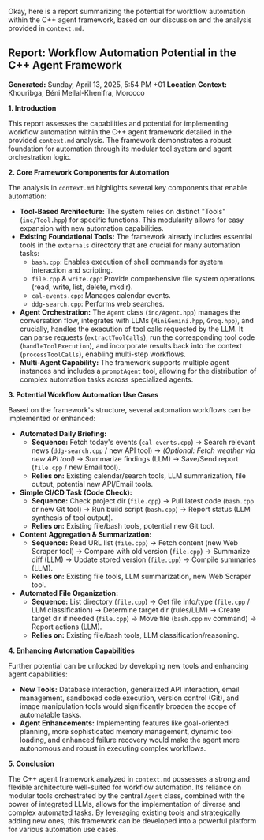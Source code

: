 Okay, here is a report summarizing the potential for workflow automation within the C++ agent framework, based on our discussion and the analysis provided in `context.md`.

## Report: Workflow Automation Potential in the C++ Agent Framework

**Generated:** Sunday, April 13, 2025, 5:54 PM +01
**Location Context:** Khouribga, Béni Mellal-Khenifra, Morocco

**1. Introduction**

This report assesses the capabilities and potential for implementing workflow automation within the C++ agent framework detailed in the provided `context.md` analysis. The framework demonstrates a robust foundation for automation through its modular tool system and agent orchestration logic.

**2. Core Framework Components for Automation**

The analysis in `context.md` highlights several key components that enable automation:

* **Tool-Based Architecture:** The system relies on distinct "Tools" (`inc/Tool.hpp`) for specific functions. This modularity allows for easy expansion with new automation capabilities.
* **Existing Foundational Tools:** The framework already includes essential tools in the `externals` directory that are crucial for many automation tasks:
    * `bash.cpp`: Enables execution of shell commands for system interaction and scripting.
    * `file.cpp` & `write.cpp`: Provide comprehensive file system operations (read, write, list, delete, mkdir).
    * `cal-events.cpp`: Manages calendar events.
    * `ddg-search.cpp`: Performs web searches.
* **Agent Orchestration:** The `Agent` class (`inc/Agent.hpp`) manages the conversation flow, integrates with LLMs (`MiniGemini.hpp`, `Groq.hpp`), and crucially, handles the execution of tool calls requested by the LLM. It can parse requests (`extractToolCalls`), run the corresponding tool code (`handleToolExecution`), and incorporate results back into the context (`processToolCalls`), enabling multi-step workflows.
* **Multi-Agent Capability:** The framework supports multiple agent instances and includes a `promptAgent` tool, allowing for the distribution of complex automation tasks across specialized agents.

**3. Potential Workflow Automation Use Cases**

Based on the framework's structure, several automation workflows can be implemented or enhanced:

* **Automated Daily Briefing:**
    * **Sequence:** Fetch today's events (`cal-events.cpp`) -> Search relevant news (`ddg-search.cpp` / new API tool) -> *(Optional: Fetch weather via new API tool)* -> Summarize findings (LLM) -> Save/Send report (`file.cpp` / new Email tool).
    * **Relies on:** Existing calendar/search tools, LLM summarization, file output, potential new API/Email tools.
* **Simple CI/CD Task (Code Check):**
    * **Sequence:** Check project dir (`file.cpp`) -> Pull latest code (`bash.cpp` or new Git tool) -> Run build script (`bash.cpp`) -> Report status (LLM synthesis of tool output).
    * **Relies on:** Existing file/bash tools, potential new Git tool.
* **Content Aggregation & Summarization:**
    * **Sequence:** Read URL list (`file.cpp`) -> Fetch content (new Web Scraper tool) -> Compare with old version (`file.cpp`) -> Summarize diff (LLM) -> Update stored version (`file.cpp`) -> Compile summaries (LLM).
    * **Relies on:** Existing file tools, LLM summarization, new Web Scraper tool.
* **Automated File Organization:**
    * **Sequence:** List directory (`file.cpp`) -> Get file info/type (`file.cpp` / LLM classification) -> Determine target dir (rules/LLM) -> Create target dir if needed (`file.cpp`) -> Move file (`bash.cpp` `mv` command) -> Report actions (LLM).
    * **Relies on:** Existing file/bash tools, LLM classification/reasoning.

**4. Enhancing Automation Capabilities**

Further potential can be unlocked by developing new tools and enhancing agent capabilities:

* **New Tools:** Database interaction, generalized API interaction, email management, sandboxed code execution, version control (Git), and image manipulation tools would significantly broaden the scope of automatable tasks.
* **Agent Enhancements:** Implementing features like goal-oriented planning, more sophisticated memory management, dynamic tool loading, and enhanced failure recovery would make the agent more autonomous and robust in executing complex workflows.

**5. Conclusion**

The C++ agent framework analyzed in `context.md` possesses a strong and flexible architecture well-suited for workflow automation. Its reliance on modular tools orchestrated by the central `Agent` class, combined with the power of integrated LLMs, allows for the implementation of diverse and complex automated tasks. By leveraging existing tools and strategically adding new ones, this framework can be developed into a powerful platform for various automation use cases.
